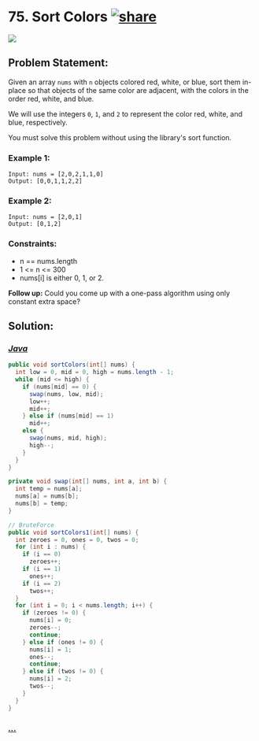 # 75. Sort Colors [![share]](https://leetcode.com/problems/sort-colors)

![][medium]

## Problem Statement:

Given an array `nums` with `n` objects colored red, white, or blue, sort them in-place so that objects of the same color are adjacent, with the colors in the order red, white, and blue.

We will use the integers `0`, `1`, and `2` to represent the color red, white, and blue, respectively.

You must solve this problem without using the library's sort function.

### Example 1:

```
Input: nums = [2,0,2,1,1,0]
Output: [0,0,1,1,2,2]
```

### Example 2:

```
Input: nums = [2,0,1]
Output: [0,1,2]
```

### Constraints:

- n == nums.length
- 1 <= n <= 300
- nums[i] is either 0, 1, or 2.

**Follow up:** Could you come up with a one-pass algorithm using only constant extra space?

## Solution:

### [_Java_](./SortColors.java)

```java
public void sortColors(int[] nums) {
  int low = 0, mid = 0, high = nums.length - 1;
  while (mid <= high) {
    if (nums[mid] == 0) {
      swap(nums, low, mid);
      low++;
      mid++;
    } else if (nums[mid] == 1)
      mid++;
    else {
      swap(nums, mid, high);
      high--;
    }
  }
}

private void swap(int[] nums, int a, int b) {
  int temp = nums[a];
  nums[a] = nums[b];
  nums[b] = temp;
}

// BruteForce
public void sortColors1(int[] nums) {
  int zeroes = 0, ones = 0, twos = 0;
  for (int i : nums) {
    if (i == 0)
      zeroes++;
    if (i == 1)
      ones++;
    if (i == 2)
      twos++;
  }
  for (int i = 0; i < nums.length; i++) {
    if (zeroes != 0) {
      nums[i] = 0;
      zeroes--;
      continue;
    } else if (ones != 0) {
      nums[i] = 1;
      ones--;
      continue;
    } else if (twos != 0) {
      nums[i] = 2;
      twos--;
    }
  }
}
```

### [_..._]()

```

```

<!----------------------------------{ link }--------------------------------->

[share]: https://img.icons8.com/external-anggara-blue-anggara-putra/20/000000/external-share-user-interface-basic-anggara-blue-anggara-putra-2.png
[medium]: https://img.shields.io/badge/Difficulty-Medium-green.svg
